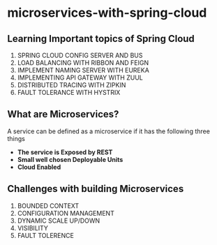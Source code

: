 # microservices-with-spring-cloud
## Learning Important topics of Spring Cloud

1.  SPRING CLOUD CONFIG SERVER AND BUS
2.  LOAD BALANCING WITH RIBBON AND FEIGN
3.  IMPLEMENT NAMING SERVER WITH EUREKA
4.  IMPLEMENTING API GATEWAY WITH ZUUL
5.  DISTRIBUTED TRACING WITH ZIPKIN
6.  FAULT TOLERANCE WITH HYSTRIX

## What are Microservices?
A service can be defined as a microservice if it has the following three things
* __The service is Exposed by REST__
* __Small well chosen Deployable Units__
* __Cloud Enabled__

## Challenges with building Microservices
1.  BOUNDED CONTEXT
2.  CONFIGURATION MANAGEMENT
3.  DYNAMIC SCALE UP/DOWN
4.  VISIBILITY
5.  FAULT TOLERENCE
